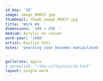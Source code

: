 ```yaml
---
id_key: '10'
image: image_00037.jpg
thumbnail: thumb_image_00037.jpg
title: 'Work #4  '
dimensions: '200 × 250  '
medium: Acrylic on canvas
work-year: '1980'
artist: Kaitlyn Foti  
notes: 'yearning soon becomes manipulated

'
galleries: apple
# permalink: "/the-collection/10.html"
layout: single-work
---
```

